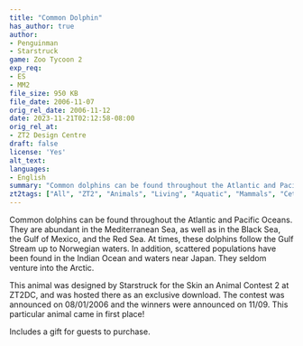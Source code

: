 ```yaml
---
title: "Common Dolphin"
has_author: true
author:
- Penguinman
- Starstruck
game: Zoo Tycoon 2
exp_req:
- ES
- MM2
file_size: 950 KB
file_date: 2006-11-07
orig_rel_date: 2006-11-12
date: 2023-11-21T02:12:58-08:00
orig_rel_at: 
- ZT2 Design Centre
draft: false
license: 'Yes'
alt_text: 
languages:
- English
summary: "Common dolphins can be found throughout the Atlantic and Pacific Oceans."
zt2tags: ["All", "ZT2", "Animals", "Living", "Aquatic", "Mammals", "Cetaceans", "Marine Mania 2", "Endangered Species"]
---
```

Common dolphins can be found throughout the Atlantic and Pacific Oceans. They are abundant in the Mediterranean Sea, as well as in the Black Sea, the Gulf of Mexico, and the Red Sea. At times, these dolphins follow the Gulf Stream up to Norwegian waters. In addition, scattered populations have been found in the Indian Ocean and waters near Japan. They seldom venture into the Arctic.

This animal was designed by Starstruck for the Skin an Animal Contest 2 at ZT2DC, and was hosted there as an exclusive download. The contest was announced on 08/01/2006 and the winners were announced on 11/09. This particular animal came in first place!

Includes a gift for guests to purchase.